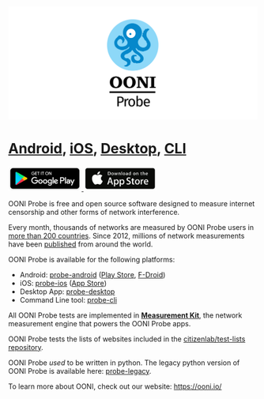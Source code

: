![OONI Probe](images/OONIProbeLogo.png)

# [Android](https://github.com/ooni/probe-android), [iOS](https://github.com/ooni/probe-ios), [Desktop](https://github.com/ooni/probe-desktop), [CLI](https://github.com/ooni/probe-cli)

<div align="left">

<a href='https://play.google.com/store/apps/details?id=org.openobservatory.ooniprobe'>
<img alt='Get it on Google Play' src='images/play-store-badge.png' height="50px"/>
</a>

<a href="https://itunes.apple.com/us/app/ooni-probe/id1199566366?mt=8">
<img src="images/app-store-badge.png" height="50px" />
</a>

</div>

OONI Probe is free and open source software designed to measure internet
censorship and other forms of network interference.

Every month, thousands of networks are measured by OONI Probe users in [more than 200 countries](https://api.ooni.io/stats). Since 2012, millions of network measurements have been [published](https://ooni.io/data/) from around the world.

OONI Probe is available for the following platforms:

* Android: [probe-android](https://github.com/ooni/probe-android) ([Play Store](https://play.google.com/store/apps/details?id=org.openobservatory.ooniprobe), [F-Droid](https://f-droid.org/repository/browse/?fdid=org.openobservatory.ooniprobe))
* iOS: [probe-ios](https://github.com/ooni/probe-ios) ([App Store](https://itunes.apple.com/us/app/id1199566366))
* Desktop App: [probe-desktop](https://github.com/ooni/probe-desktop)
* Command Line tool: [probe-cli](https://github.com/ooni/probe-cli)

All OONI Probe tests are implemented in **[Measurement Kit](https://github.com/measurement-kit/measurement-kit)**, the network measurement engine that powers the OONI Probe apps.

OONI Probe tests the lists of websites included in the [citizenlab/test-lists repository](https://github.com/citizenlab/test-lists/).

OONI Probe *used* to be written in python. The legacy python version of OONI Probe is available here: [probe-legacy](https://github.com/ooni/probe-legacy).

To learn more about OONI, check out our website: https://ooni.io/
